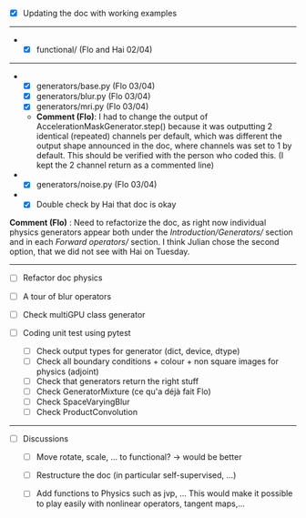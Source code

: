 - [x] Updating the doc with working examples
_ _ _ 
- 
	- [x] functional/ (Flo and Hai 02/04)
_ _ _ 
- 
	- [x] generators/base.py (Flo 03/04)
	- [x] generators/blur.py (Flo 03/04)
	- [x] generators/mri.py (Flo 03/04)
	- **Comment (Flo)**: I had to change the output of AccelerationMaskGenerator.step() because it was outputting 2 identical (repeated) channels per default, which was different the output shape announced in the doc, where channels was set to 1 by default. This should be verified with the person who coded this. (I kept the 2 channel return as a commented line)
- - [x] generators/noise.py (Flo 03/04)

- - [x] Double check by Hai that doc is okay

**Comment (Flo)** : Need to refactorize the doc, as right now individual physics generators appear both under the *Introduction/Generators/* section and in each *Forward operators/* section. I think Julian chose the second option, that we did not see with Hai on Tuesday.

_ _ _ 
- [ ] Refactor doc physics
- [ ] A tour of blur operators
- [ ] Check multiGPU class generator

- [ ] Coding unit test using pytest
  - [ ] Check output types for generator (dict, device, dtype)
  - [ ] Check all boundary conditions + colour + non square images for physics (adjoint)
  - [ ] Check that generators return the right stuff
  - [ ] Check GeneratorMixture (ce qu'a déjà fait Flo)
  - [ ] Check SpaceVaryingBlur
  - [ ] Check ProductConvolution
_ _ _ 
- [ ] Discussions
  - [ ] Move rotate, scale, ... to functional? -> would be better
  - [ ] Restructure the doc (in particular self-supervised, ...)
  - [ ] Add functions to Physics such as jvp, ... This would make it possible to play easily with nonlinear operators, tangent maps,...

